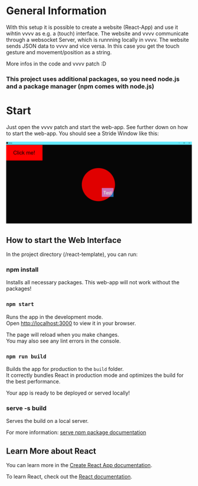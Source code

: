 # General Information

With this setup it is possible to create a website (React-App) and use it wihtin vvvv as e.g. a (touch) interface.
The website and vvvv communicate through a websocket Server, which is runnning locally in vvvv.
The website sends JSON data to vvvv and vice versa.
In this case you get the touch gesture and movement/position as a string.

More infos in the code and vvvv patch :D

### This project uses additional packages, so you need node.js and a package manager (npm comes with node.js)

# Start

Just open the vvvv patch and start the web-app. See further down on how to start the web-app. You should see a Stride Window like this:

![Stride window on start](image.png)

## How to start the Web Interface

In the project directory (/react-template), you can run:

### npm install

Installs all necessary packages. This web-app will not work without the packages!

### `npm start`

Runs the app in the development mode.\
Open [http://localhost:3000](http://localhost:3000) to view it in your browser.

The page will reload when you make changes.\
You may also see any lint errors in the console.

### `npm run build`

Builds the app for production to the `build` folder.\
It correctly bundles React in production mode and optimizes the build for the best performance.

Your app is ready to be deployed or served locally!

### serve -s build

Serves the build on a local server.

For more information:
[serve npm package documentation](https://www.npmjs.com/package/serve)

## Learn More about React

You can learn more in the [Create React App documentation](https://facebook.github.io/create-react-app/docs/getting-started).

To learn React, check out the [React documentation](https://reactjs.org/).
